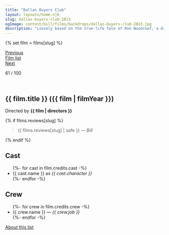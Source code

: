 ```yaml
---
title: "Dallas Buyers Club"
layout: layouts/home.njk
slug: dallas-buyers-club-2013
ogImage: content/bill/films/backdrops/dallas-buyers-club-2013.jpg
description: "Loosely based on the true-life tale of Ron Woodroof, a drug-taking, women-loving, homophobic man who in 1986 was diagnosed with HIV/AIDS and given thirty days to live."
---
```


{% set film = films[slug] %}

<nav class="films">
  <div class="prev">
    <a href="../all-is-lost-2013"><i class="fa-solid fa-chevron-left fa-xs"></i> Previous</a>
  </div>
  <div>
    <a href="../">Film list</a>
  </div>
  <div class="next">
    <a href="../interstellar-2014">Next <i class="fa-solid fa-chevron-right fa-xs"></i></a>
  </div>
</nav>

<p>61 / 100</p>

<article class="film slug-dallas-buyers-club-2013">
  <div class="backdrop-and-poster">
    <img class="poster" src="../films/posters/{{ slug }}.jpg" alt="">
    <img class="backdrop" src="../films/backdrops/{{ slug }}.jpg" alt="">
  </div>

  <h1>{{ film.title }} ({{ film | filmYear }})</h1>

  

  <p class="director">
    Directed by <strong>{{ film | directors }}</strong>
  </p>

  {% if films.reviews[slug] %}
    <blockquote> 
      {{ films.reviews[slug] | safe }} <em>— Bill</em>
    </blockquote> 
  {% endif %}

  <h2>
    Cast
  </h2>
  <ul>
    {%- for cast in film.credits.cast -%}
      <li>
        {{ cast.name }} as <em>{{ cast.character }}</em>
      </li>
    {%- endfor -%}
  </ul>

  <h2>
    Crew
  </h2>
  <ul>
    {%- for crew in film.credits.crew -%}
      <li>
        {{ crew.name }} &mdash; <em>{{ crew.job }}</em>
      </li>
    {%- endfor -%}
  </ul>
</article>
<footer>
  <a href="../about">About this list</a>
</footer>

